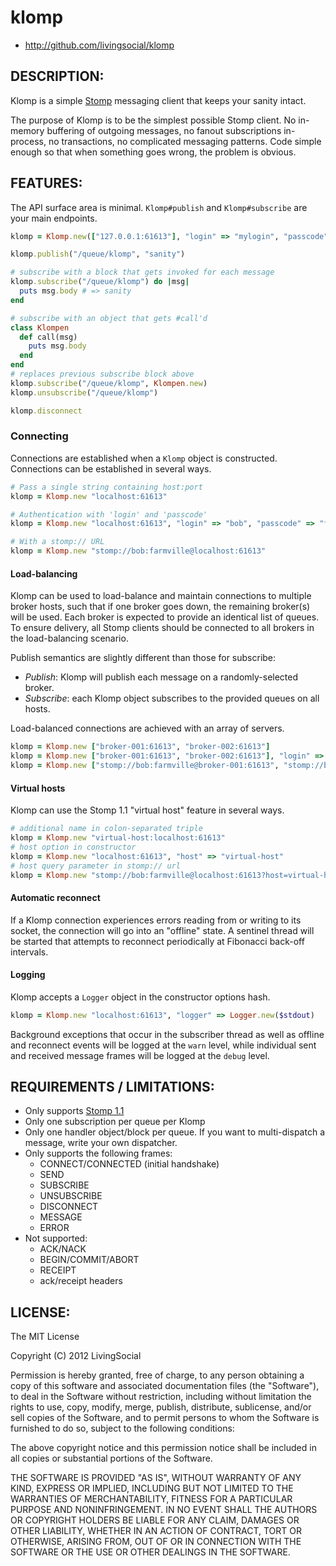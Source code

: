 # klomp

* http://github.com/livingsocial/klomp

## DESCRIPTION:

Klomp is a simple [Stomp] messaging client that keeps your sanity intact.

The purpose of Klomp is to be the simplest possible Stomp client. No in-memory
buffering of outgoing messages, no fanout subscriptions in-process, no
transactions, no complicated messaging patterns. Code simple enough so that when
something goes wrong, the problem is obvious.

[Stomp]: http://stomp.github.com/

## FEATURES:

The API surface area is minimal. `Klomp#publish` and `Klomp#subscribe` are your
main endpoints.

```ruby
klomp = Klomp.new(["127.0.0.1:61613"], "login" => "mylogin", "passcode" => "mypassword")

klomp.publish("/queue/klomp", "sanity")

# subscribe with a block that gets invoked for each message
klomp.subscribe("/queue/klomp") do |msg|
  puts msg.body # => sanity
end

# subscribe with an object that gets #call'd
class Klompen
  def call(msg)
    puts msg.body
  end
end
# replaces previous subscribe block above
klomp.subscribe("/queue/klomp", Klompen.new)
klomp.unsubscribe("/queue/klomp")

klomp.disconnect
```

### Connecting

Connections are established when a `Klomp` object is constructed. Connections
can be established in several ways.

```ruby
# Pass a single string containing host:port
klomp = Klomp.new "localhost:61613"

# Authentication with 'login' and 'passcode'
klomp = Klomp.new "localhost:61613", "login" => "bob", "passcode" => "farmville"

# With a stomp:// URL
klomp = Klomp.new "stomp://bob:farmville@localhost:61613"
```

#### Load-balancing

Klomp can be used to load-balance and maintain connections to multiple broker
hosts, such that if one broker goes down, the remaining broker(s) will be used.
Each broker is expected to provide an identical list of queues. To ensure
delivery, all Stomp clients should be connected to all brokers in the
load-balancing scenario.

Publish semantics are slightly different than those for subscribe:

- *Publish*: Klomp will publish each message on a randomly-selected broker.
- *Subscribe*: each Klomp object subscribes to the provided queues on all hosts.

Load-balanced connections are achieved with an array of servers.

```ruby
klomp = Klomp.new ["broker-001:61613", "broker-002:61613"]
klomp = Klomp.new ["broker-001:61613", "broker-002:61613"], "login" => "bob", "passcode" => "farmville"
klomp = Klomp.new ["stomp://bob:farmville@broker-001:61613", "stomp://bob:farmville@broker-002:61613"]
```

#### Virtual hosts

Klomp can use the Stomp 1.1 "virtual host" feature in several ways.

```ruby
# additional name in colon-separated triple
klomp = Klomp.new "virtual-host:localhost:61613"
# host option in constructor
klomp = Klomp.new "localhost:61613", "host" => "virtual-host"
# host query parameter in stomp:// url
klomp = Klomp.new "stomp://bob:farmville@localhost:61613?host=virtual-host"
```

#### Automatic reconnect

If a Klomp connection experiences errors reading from or writing to its socket,
the connection will go into an "offline" state. A sentinel thread will be
started that attempts to reconnect periodically at Fibonacci back-off intervals.

#### Logging

Klomp accepts a `Logger` object in the constructor options hash.

```ruby
klomp = Klomp.new "localhost:61613", "logger" => Logger.new($stdout)
```

Background exceptions that occur in the subscriber thread as well as offline and
reconnect events will be logged at the `warn` level, while individual sent and
received message frames will be logged at the `debug` level.

## REQUIREMENTS / LIMITATIONS:

- Only supports [Stomp 1.1](http://stomp.github.com/stomp-specification-1.1.html)
- Only one subscription per queue per Klomp
- Only one handler object/block per queue. If you want to multi-dispatch a
  message, write your own dispatcher.
- Only supports the following frames:
  - CONNECT/CONNECTED (initial handshake)
  - SEND
  - SUBSCRIBE
  - UNSUBSCRIBE
  - DISCONNECT
  - MESSAGE
  - ERROR
- Not supported:
  - ACK/NACK
  - BEGIN/COMMIT/ABORT
  - RECEIPT
  - ack/receipt headers

## LICENSE:

The MIT License

Copyright (C) 2012 LivingSocial

Permission is hereby granted, free of charge, to any person obtaining a copy of
this software and associated documentation files (the "Software"), to deal in
the Software without restriction, including without limitation the rights to
use, copy, modify, merge, publish, distribute, sublicense, and/or sell copies
of the Software, and to permit persons to whom the Software is furnished to do
so, subject to the following conditions:

The above copyright notice and this permission notice shall be included in all
copies or substantial portions of the Software.

THE SOFTWARE IS PROVIDED "AS IS", WITHOUT WARRANTY OF ANY KIND, EXPRESS OR
IMPLIED, INCLUDING BUT NOT LIMITED TO THE WARRANTIES OF MERCHANTABILITY,
FITNESS FOR A PARTICULAR PURPOSE AND NONINFRINGEMENT. IN NO EVENT SHALL THE
AUTHORS OR COPYRIGHT HOLDERS BE LIABLE FOR ANY CLAIM, DAMAGES OR OTHER
LIABILITY, WHETHER IN AN ACTION OF CONTRACT, TORT OR OTHERWISE, ARISING FROM,
OUT OF OR IN CONNECTION WITH THE SOFTWARE OR THE USE OR OTHER DEALINGS IN THE
SOFTWARE.

